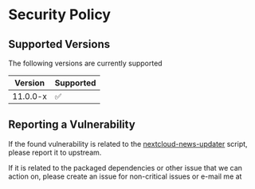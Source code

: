 # Security Policy

## Supported Versions

The following versions are currently supported

| Version | Supported          |
| ------- | ------------------ |
| 11.0.0-x| :white_check_mark: |

## Reporting a Vulnerability

If the found vulnerability is related to the [nextcloud-news-updater](https://github.com/nextcloud/news-updater) script, please report it to upstream.

If it is related to the packaged dependencies or other issue that we can action on, please create an issue for non-critical issues or e-mail me
at <mail at aitorpazos dot es>

